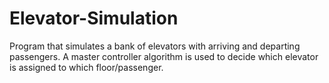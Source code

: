 # Elevator-Simulation
Program that simulates a bank of elevators with arriving and departing passengers. A master controller algorithm is used to decide which elevator is assigned to which floor/passenger.
